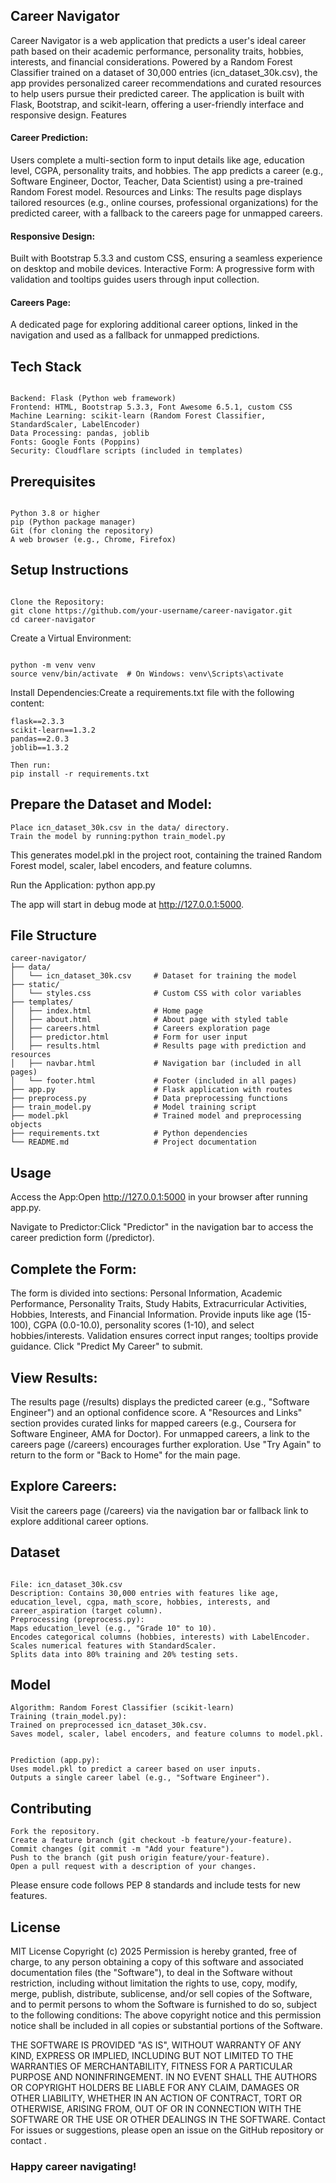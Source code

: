 ## Career Navigator
Career Navigator is a web application that predicts a user's ideal career path based on their academic performance, personality traits, hobbies, interests, and financial considerations. Powered by a Random Forest Classifier trained on a dataset of 30,000 entries (icn_dataset_30k.csv), the app provides personalized career recommendations and curated resources to help users pursue their predicted career. The application is built with Flask, Bootstrap, and scikit-learn, offering a user-friendly interface and responsive design.
Features

#### Career Prediction: 
Users complete a multi-section form to input details like age, education level, CGPA, personality traits, and hobbies. The app predicts a career (e.g., Software Engineer, Doctor, Teacher, Data Scientist) using a pre-trained Random Forest model.
Resources and Links: The results page displays tailored resources (e.g., online courses, professional organizations) for the predicted career, with a fallback to the careers page for unmapped careers.
#### Responsive Design:
Built with Bootstrap 5.3.3 and custom CSS, ensuring a seamless experience on desktop and mobile devices.
Interactive Form: A progressive form with validation and tooltips guides users through input collection.
#### Careers Page: 
A dedicated page for exploring additional career options, linked in the navigation and used as a fallback for unmapped predictions.

## Tech Stack
```

Backend: Flask (Python web framework)
Frontend: HTML, Bootstrap 5.3.3, Font Awesome 6.5.1, custom CSS
Machine Learning: scikit-learn (Random Forest Classifier, StandardScaler, LabelEncoder)
Data Processing: pandas, joblib
Fonts: Google Fonts (Poppins)
Security: Cloudflare scripts (included in templates)
```

## Prerequisites
```

Python 3.8 or higher
pip (Python package manager)
Git (for cloning the repository)
A web browser (e.g., Chrome, Firefox)
```

## Setup Instructions
```

Clone the Repository:
git clone https://github.com/your-username/career-navigator.git
cd career-navigator
```


Create a Virtual Environment:
```

python -m venv venv
source venv/bin/activate  # On Windows: venv\Scripts\activate
```


Install Dependencies:Create a requirements.txt file with the following content:
```
flask==2.3.3
scikit-learn==1.3.2
pandas==2.0.3
joblib==1.3.2

Then run:
pip install -r requirements.txt

```

## Prepare the Dataset and Model:

```
Place icn_dataset_30k.csv in the data/ directory.
Train the model by running:python train_model.py
```

This generates model.pkl in the project root, containing the trained Random Forest model, scaler, label encoders, and feature columns.


Run the Application:
python app.py

The app will start in debug mode at http://127.0.0.1:5000.


## File Structure
```
career-navigator/
├── data/
│   └── icn_dataset_30k.csv     # Dataset for training the model
├── static/
│   └── styles.css              # Custom CSS with color variables
├── templates/
│   ├── index.html              # Home page
│   ├── about.html              # About page with styled table
│   ├── careers.html            # Careers exploration page
│   ├── predictor.html          # Form for user input
│   ├── results.html            # Results page with prediction and resources
│   ├── navbar.html             # Navigation bar (included in all pages)
│   └── footer.html             # Footer (included in all pages)
├── app.py                      # Flask application with routes
├── preprocess.py               # Data preprocessing functions
├── train_model.py              # Model training script
├── model.pkl                   # Trained model and preprocessing objects
├── requirements.txt            # Python dependencies
└── README.md                   # Project documentation
```


## Usage

Access the App:Open http://127.0.0.1:5000 in your browser after running app.py.

Navigate to Predictor:Click "Predictor" in the navigation bar to access the career prediction form (/predictor).

## Complete the Form:

The form is divided into sections: Personal Information, Academic Performance, Personality Traits, Study Habits, Extracurricular Activities, Hobbies, Interests, and Financial Information.
Provide inputs like age (15-100), CGPA (0.0-10.0), personality scores (1-10), and select hobbies/interests.
Validation ensures correct input ranges; tooltips provide guidance.
Click "Predict My Career" to submit.


## View Results:

The results page (/results) displays the predicted career (e.g., "Software Engineer") and an optional confidence score.
A "Resources and Links" section provides curated links for mapped careers (e.g., Coursera for Software Engineer, AMA for Doctor).
For unmapped careers, a link to the careers page (/careers) encourages further exploration.
Use "Try Again" to return to the form or "Back to Home" for the main page.


## Explore Careers:

Visit the careers page (/careers) via the navigation bar or fallback link to explore additional career options.



## Dataset
```

File: icn_dataset_30k.csv
Description: Contains 30,000 entries with features like age, education_level, cgpa, math_score, hobbies, interests, and career_aspiration (target column).
Preprocessing (preprocess.py):
Maps education_level (e.g., "Grade 10" to 10).
Encodes categorical columns (hobbies, interests) with LabelEncoder.
Scales numerical features with StandardScaler.
Splits data into 80% training and 20% testing sets.
```



## Model

```
Algorithm: Random Forest Classifier (scikit-learn)
Training (train_model.py):
Trained on preprocessed icn_dataset_30k.csv.
Saves model, scaler, label encoders, and feature columns to model.pkl.


Prediction (app.py):
Uses model.pkl to predict a career based on user inputs.
Outputs a single career label (e.g., "Software Engineer").
```


## Contributing

```
Fork the repository.
Create a feature branch (git checkout -b feature/your-feature).
Commit changes (git commit -m "Add your feature").
Push to the branch (git push origin feature/your-feature).
Open a pull request with a description of your changes.
```

Please ensure code follows PEP 8 standards and include tests for new features.
## License
MIT License
Copyright (c) 2025 
Permission is hereby granted, free of charge, to any person obtaining a copy of this software and associated documentation files (the "Software"), to deal in the Software without restriction, including without limitation the rights to use, copy, modify, merge, publish, distribute, sublicense, and/or sell copies of the Software, and to permit persons to whom the Software is furnished to do so, subject to the following conditions:
The above copyright notice and this permission notice shall be included in all copies or substantial portions of the Software.

THE SOFTWARE IS PROVIDED "AS IS", WITHOUT WARRANTY OF ANY KIND, EXPRESS OR IMPLIED, INCLUDING BUT NOT LIMITED TO THE WARRANTIES OF MERCHANTABILITY, FITNESS FOR A PARTICULAR PURPOSE AND NONINFRINGEMENT. IN NO EVENT SHALL THE AUTHORS OR COPYRIGHT HOLDERS BE LIABLE FOR ANY CLAIM, DAMAGES OR OTHER LIABILITY, WHETHER IN AN ACTION OF CONTRACT, TORT OR OTHERWISE, ARISING FROM, OUT OF OR IN CONNECTION WITH THE SOFTWARE OR THE USE OR OTHER DEALINGS IN THE SOFTWARE.
Contact
For issues or suggestions, please open an issue on the GitHub repository or contact .

### Happy career navigating!
